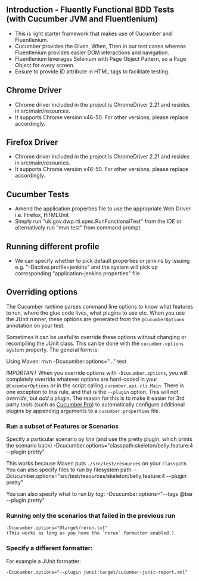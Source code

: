## Introduction - Fluently Functional BDD Tests (with Cucumber JVM and Fluentlenium)  
 
- This is light starter framework that makes use of Cucumber and Fluentlenium.
- Cucumber provides the Given, When, Then in our test cases whereas Fluentlenium provides easier DOM interactions and navigation.
- Fluentlenium leverages Selenium with Page Object Pattern, so a Page Object for every screen. 
- Ensure to provide ID attribute in HTML tags to facilitate testing.

## Chrome Driver 
- Chrome driver included in the project is ChromeDriver 2.21 and resides in src/main/resources. 
-  It supports Chrome version v46-50. For other versions, please replace accordingly.

## Firefox Driver 
- Chrome driver included in the project is ChromeDriver 2.21 and resides in src/main/resources. 
-  It supports Chrome version v46-50. For other versions, please replace accordingly.


## Cucumber Tests

- Amend the application.properties file to use the appropriate Web Driver i.e. Firefox, HTMLUnit 
- Simply run "uk.gov.dwp.rti.spec.RunFunctionalTest" from the IDE or alternatively run "mvn test" from command prompt. 

## Running different profile
- We can specify whether to pick default properties or jenkins by issuing e.g. "-Dactive.profile=jenkins" and the system will 
  pick up corresponding "application-jenkins.properties" file.  

## Overriding options

The Cucumber runtime parses command line options to know what features to run, where the glue code lives, what plugins to use etc.
When you use the JUnit runner, these options are generated from the `@CucumberOptions` annotation on your test.

Sometimes it can be useful to override these options without changing or recompiling the JUnit class. This can be done with the
`cucumber.options` system property. The general form is:

Using Maven:
    mvn -Dcucumber.options="..." test

*IMPORTANT*
When you override options with `-Dcucumber.options`, you will completely override whatever options are hard-coded in
your `@CucumberOptions` or in the script calling `cucumber.api.cli.Main`. There is one exception to this rule, and that
is the `--plugin` option. This will not _override_, but _add_ a plugin. The reason for this is to make it easier
for 3rd party tools (such as [Cucumber Pro](https://cucumber.pro/)) to automatically configure additional plugins by appending arguments to a `cucumber.properties`
file.

### Run a subset of Features or Scenarios

Specify a particular scenario by *line* (and use the pretty plugin, which prints the scenario back)
    -Dcucumber.options="classpath:skeleton/belly.feature:4 --plugin pretty"

This works because Maven puts `./src/test/resources` on your `classpath`.
You can also specify files to run by filesystem path:
    -Dcucumber.options="src/test/resources/skeleton/belly.feature:4 --plugin pretty"

You can also specify what to run by *tag*:
    -Dcucumber.options="--tags @bar --plugin pretty"    

### Running only the scenarios that failed in the previous run

    -Dcucumber.options="@target/rerun.txt"
    (This works as long as you have the `rerun` formatter enabled.)

### Specify a different formatter:

For example a JUnit formatter:

    -Dcucumber.options="--plugin junit:target/cucumber-junit-report.xml"
    
    